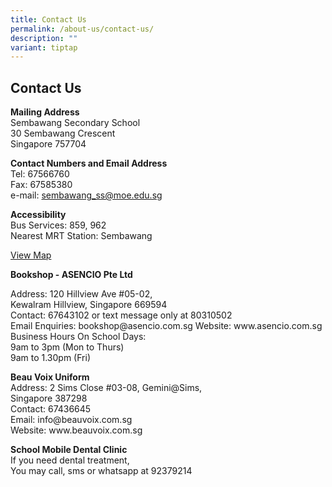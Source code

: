 ```yaml
---
title: Contact Us
permalink: /about-us/contact-us/
description: ""
variant: tiptap
---
```

<h2>Contact Us</h2>
<p><strong>Mailing Address</strong>
<br>Sembawang Secondary School
<br>30 Sembawang Crescent
<br>Singapore 757704</p>
<p><strong>Contact Numbers and Email Address</strong>
<br>Tel: 67566760
<br>Fax: 67585380
<br>e-mail:&nbsp;<a href="mailto:sembawang_ss@moe.edu.sg" rel="noopener noreferrer nofollow" target="_blank">sembawang_ss@moe.edu.sg</a>
</p>
<p><strong>Accessibility</strong>
<br>Bus Services: 859, 962
<br>Nearest MRT Station: Sembawang</p>
<p><a href="https://www.google.com/maps/place/Sembawang+Secondary+School/@1.445472,103.8142783,17z/data=!3m2!4b1!5s0x31da137c69387a9d:0x380078720662e153!4m6!3m5!1s0x31da137c6ebb01d7:0xc1a7706da8eee6fc!8m2!3d1.4454666!4d103.8168532!16s%2Fm%2F04ljfds?entry=ttu&amp;g_ep=EgoyMDI1MDMwMi4wIKXMDSoASAFQAw%3D%3D" rel="noopener nofollow" target="_blank">View Map</a>
</p>
<p><strong>Bookshop - ASENCIO Pte Ltd</strong>
</p>
<p>Address: 120 Hillview Ave #05-02,
<br>Kewalram Hillview, Singapore 669594
<br>Contact: 67643102 or text message only at 80310502
<br>Email Enquiries: bookshop@asencio.com.sg Website: www.asencio.com.sg
<br>Business Hours On School Days:
<br>9am to 3pm (Mon to Thurs)
<br>9am to 1.30pm (Fri)</p>
<p><strong>Beau Voix Uniform</strong>
<br>Address: 2 Sims Close #03-08, Gemini@Sims,
<br>Singapore 387298
<br>Contact: 67436645
<br>Email: info@beauvoix.com.sg
<br>Website: www.beauvoix.com.sg</p>
<p><strong>School Mobile Dental Clinic</strong>
<br>If you need dental treatment,
<br>You may call,&nbsp;sms or whatsapp at 92379214</p>